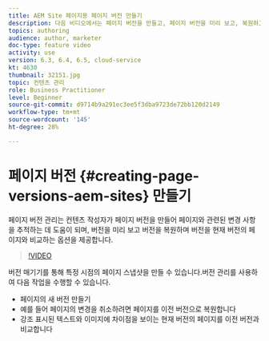 ```yaml
---
title: AEM Site 페이지용 페이지 버전 만들기
description: 다음 비디오에서는 페이지 버전을 만들고, 페이지 버전을 미리 보고, 복원하고, 현재 페이지 버전을 저장된 페이지 버전과 비교하는 방법을 강조 표시합니다.
topics: authoring
audience: author, marketer
doc-type: feature video
activity: use
version: 6.3, 6.4, 6.5, cloud-service
kt: 4630
thumbnail: 32151.jpg
topic: 컨텐츠 관리
role: Business Practitioner
level: Beginner
source-git-commit: d9714b9a291ec3ee5f3dba9723de72bb120d2149
workflow-type: tm+mt
source-wordcount: '145'
ht-degree: 28%

---
```



# 페이지 버전 {#creating-page-versions-aem-sites} 만들기

페이지 버전 관리는 컨텐츠 작성자가 페이지 버전을 만들어 페이지와 관련된 변경 사항을 추적하는 데 도움이 되며, 버전을 미리 보고 버전을 복원하며 버전을 현재 버전의 페이지와 비교하는 옵션을 제공합니다.

>[!VIDEO](https://video.tv.adobe.com/v/32151?quality=9&learn=on)

버전 매기기를 통해 특정 시점의 페이지 스냅샷을 만들 수 있습니다.버전 관리를 사용하여 다음 작업을 수행할 수 있습니다.
* 페이지의 새 버전 만들기
* 예를 들어 페이지의 변경을 취소하려면 페이지를 이전 버전으로 복원합니다
* 강조 표시된 텍스트와 이미지에 차이점을 보이는 현재 버전의 페이지를 이전 버전과 비교합니다
